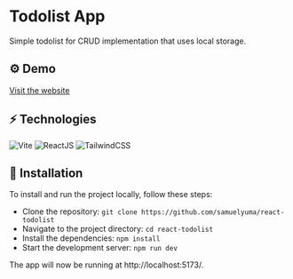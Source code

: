 # Todolist App

Simple todolist for CRUD implementation that uses local storage.

## ⚙️ Demo

[Visit the website](https://sykxyz-react-todolist.vercel.app/)

## ⚡ Technologies

![Vite](https://img.shields.io/badge/vite-%23646CFF.svg?style=for-the-badge&logo=vite&logoColor=white)
![ReactJS](https://img.shields.io/badge/React-20232A?style=for-the-badge&logo=react&logoColor=61DAFB)
![TailwindCSS](https://img.shields.io/badge/Tailwind_CSS-38B2AC?style=for-the-badge&logo=tailwind-css&logoColor=white)

## 🔧 Installation

To install and run the project locally, follow these steps:

-   Clone the repository: `git clone https://github.com/samuelyuma/react-todolist`
-   Navigate to the project directory: `cd react-todolist`
-   Install the dependencies: `npm install`
-   Start the development server: `npm run dev`

The app will now be running at http://localhost:5173/.
